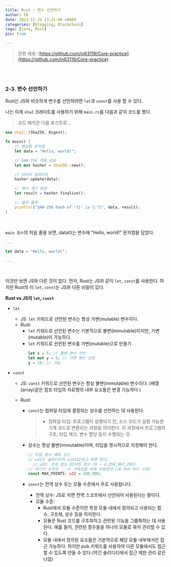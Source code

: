 ```yaml
---
title: Rust - 변수 선언하기
author: IN
date: 2023-12-24 13:21:00 +0800
categories: [Blogging, Blockchain]
tags: [Core, Rust]
pin: true

---
```


> 관련 레포: [https://github.com/in63119/Core-practice](https://github.com/in63119/Core-practice)

<br />
<br />

### 2-3. 변수 선언하기

Rust는 JS와 비슷하게 변수를 선언하려면 `let`과 `const`를 사용 할 수 있다.
<br />

나는 이제 `sha2` 크레이트를 사용하기 위해 `main.rs`를 다음과 같이 코드를 짰다.

> 코드 해석은 다음 포스트로...
> <br />

```rust
use sha2::{Sha256, Digest};

fn main() {
    // 해싱할 문자열
    let data = "Hello, world!";

    // SHA-256 객체 생성
    let mut hasher = Sha256::new();

    // 데이터 업데이트
    hasher.update(data);

    // 해시 계산 완료
    let result = hasher.finalize();

    // 결과 출력
    println!("SHA-256 hash of '{}' is {:?}", data, result);
}
```

<br />

`main 함수`의 처음 줄을 보면, data라는 변수에 "Hello, world!" 문자열을 담았다.
<br />

```rust
...

let data = "Hello, world!";

...
```

<br />

이것만 보면 JS와 다른 것이 없다. 먼저, Rust는 JS와 같이 `let`, `const`를 사용한다. 하지만 Rust의 이 `let`, `const`는 JS와 다른 비밀이 있다.
<br />

**Rust vs JS의 `let`, `const`**

- `let`
  - JS: `let` 키워드로 선언된 변수는 항상 가변(mutable) 변수이다.
  - Rust:
    - `let` 키워드로 선언된 변수는 기본적으로 불변(immutable)이지만, 가변(mutable)이 가능하다.
    - `let` 키워드로 선언된 변수를 가변(mutable)으로 만들기
      ```rust
      let x = 5; // 불변 변수 선언
      let mut y = 5; // 가변 변수 선언
      y = 10; // 가능
      ```
- `const`

  - JS: `const` 키워드로 선언된 변수는 항상 불변(immutable) 변수이다.
    (배열(array)같은 참조 타입의 자료형의 내부 요소들은 변경 가능하다.)
  - Rust:

    - `const`는 컴파일 타임에 결정되는 상수를 선언하는 데 사용된다.
      > - 컴파일 타임: 프로그램이 실행되기 전, 소스 코드가 실행 가능한 기계 코드로 변환되는 과정을 의미한다. 이 과정에서 프로그램의 구조, 타입 체크, 변수 할당 등이 수행되는 것.
    - 상수는 항상 불변(immutable)이며, 타입을 명시적으로 지정해야 한다.

      ```rust
      // 타입 명시 예제 코드
      // u32는 솔리디티의 uint32라고 보면 된다.
        // u32: 부호 없는 32비트 정수 (0 ~ 4,294,967,295)
      // 여기서 숫자의 '_'는 가독성을 위해 사용된다.(세 자리 마다 쓰임)
      const MAX_POINTS: u32 = 100_000;
      ```

    - `const`는 전역 상수 또는 모듈 수준에서 주로 사용됩니다.
      - 전역 상수: JS로 치면 전역 스코프에서 선언되어 사용된다는 말이다.
      - 모듈 수준:
        - Rust에서 모듈 수준이란 특정 모듈 내에서 정의되고 사용되는 함수, 구조체, 상수 등을 의미한다.
        - 모듈은 Rust 코드를 구조화하고 관련된 기능을 그룹화하는 데 사용된다. 예를 들어, 관련된 함수들을 하나의 모듈로 묶어 관리할 수 있다.
        - 모듈 내에서 정의된 요소들은 기본적으로 해당 모듈 내부에서만 접근 가능하다. 하지만 pub 키워드를 사용하여 다른 모듈에서도 접근할 수 있도록 만들 수 있다.(약간 솔리디티에서 접근 제한 관리 같은 너낌)


